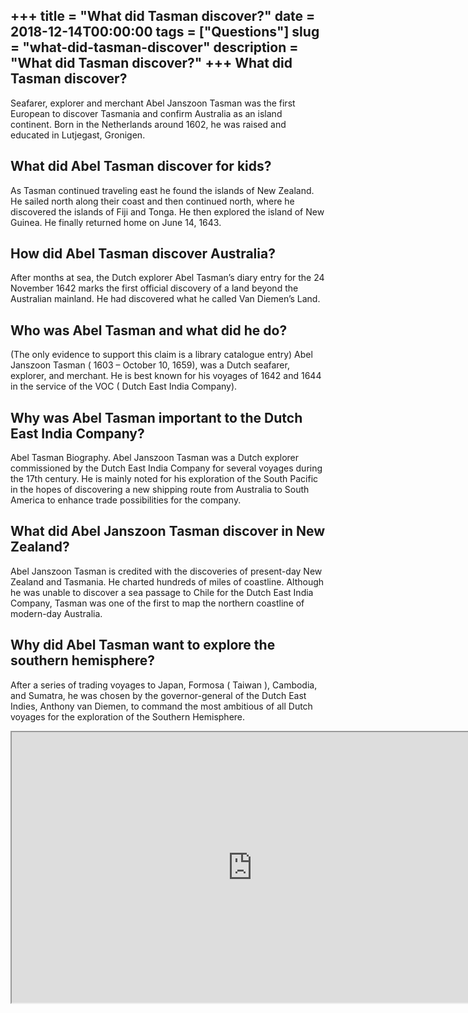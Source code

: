 +++
title = "What did Tasman discover?"
date = 2018-12-14T00:00:00
tags = ["Questions"]
slug = "what-did-tasman-discover"
description = "What did Tasman discover?"
+++
What did Tasman discover?
-------------------------

Seafarer, explorer and merchant Abel Janszoon Tasman was the first European to discover Tasmania and confirm Australia as an island continent. Born in the Netherlands around 1602, he was raised and educated in Lutjegast, Gronigen.

What did Abel Tasman discover for kids?
---------------------------------------

As Tasman continued traveling east he found the islands of New Zealand. He sailed north along their coast and then continued north, where he discovered the islands of Fiji and Tonga. He then explored the island of New Guinea. He finally returned home on June 14, 1643.

How did Abel Tasman discover Australia?
---------------------------------------

After months at sea, the Dutch explorer Abel Tasman’s diary entry for the 24 November 1642 marks the first official discovery of a land beyond the Australian mainland. He had discovered what he called Van Diemen’s Land.

Who was Abel Tasman and what did he do?
---------------------------------------

(The only evidence to support this claim is a library catalogue entry) Abel Janszoon Tasman ( 1603 – October 10, 1659), was a Dutch seafarer, explorer, and merchant. He is best known for his voyages of 1642 and 1644 in the service of the VOC ( Dutch East India Company).

Why was Abel Tasman important to the Dutch East India Company?
--------------------------------------------------------------

Abel Tasman Biography. Abel Janszoon Tasman was a Dutch explorer commissioned by the Dutch East India Company for several voyages during the 17th century. He is mainly noted for his exploration of the South Pacific in the hopes of discovering a new shipping route from Australia to South America to enhance trade possibilities for the company.

What did Abel Janszoon Tasman discover in New Zealand?
------------------------------------------------------

Abel Janszoon Tasman is credited with the discoveries of present-day New Zealand and Tasmania. He charted hundreds of miles of coastline. Although he was unable to discover a sea passage to Chile for the Dutch East India Company, Tasman was one of the first to map the northern coastline of modern-day Australia.

Why did Abel Tasman want to explore the southern hemisphere?
------------------------------------------------------------

After a series of trading voyages to Japan, Formosa ( Taiwan ), Cambodia, and Sumatra, he was chosen by the governor-general of the Dutch East Indies, Anthony van Diemen, to command the most ambitious of all Dutch voyages for the exploration of the Southern Hemisphere.

<iframe allow="accelerometer; autoplay; clipboard-write; encrypted-media; gyroscope; picture-in-picture" allowfullscreen="" class="__youtube_prefs__  epyt-is-override  no-lazyload" data-no-lazy="1" data-origheight="433" data-origwidth="770" data-skipgform_ajax_framebjll="" height="433" id="_ytid_83063" loading="lazy" src="https://www.youtube.com/embed/aoOmRwYJ3IA?enablejsapi=1&autoplay=0&cc_load_policy=0&cc_lang_pref=&iv_load_policy=1&loop=0&modestbranding=0&rel=1&fs=1&playsinline=0&autohide=2&theme=dark&color=red&controls=1&" title="YouTube player" width="770"></iframe>